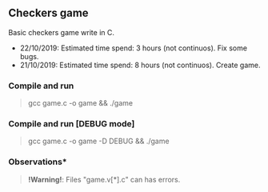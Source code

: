 
## **Checkers game**

Basic checkers game write in C.

- 22/10/2019: Estimated time spend: 3 hours (not continuos). Fix some bugs.
- 21/10/2019: Estimated time spend: 8 hours (not continuos). Create game.

### **Compile and run**
> gcc game.c -o game && ./game

### **Compile and run [DEBUG mode]**
> gcc game.c -o game -D DEBUG && ./game

### **Observations***
> **!Warning!**: Files "game.v[*].c" can has errors.
